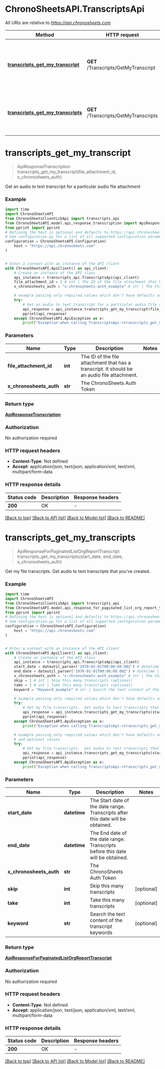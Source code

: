 # ChronoSheetsAPI.TranscriptsApi

All URIs are relative to *https://api.chronosheets.com*

Method | HTTP request | Description
------------- | ------------- | -------------
[**transcripts_get_my_transcript**](TranscriptsApi.md#transcripts_get_my_transcript) | **GET** /Transcripts/GetMyTranscript | Get an audio to text transcript for a particular audio file attachment
[**transcripts_get_my_transcripts**](TranscriptsApi.md#transcripts_get_my_transcripts) | **GET** /Transcripts/GetMyTranscripts | Get my file transcripts.  Get audio to text transcripts that you&#39;ve created.


# **transcripts_get_my_transcript**
> ApiResponseTranscription transcripts_get_my_transcript(file_attachment_id, x_chronosheets_auth)

Get an audio to text transcript for a particular audio file attachment

### Example

```python
import time
import ChronoSheetsAPI
from ChronoSheetsClientLibApi import transcripts_api
from ChronoSheetsAPI.model.api_response_transcription import ApiResponseTranscription
from pprint import pprint
# Defining the host is optional and defaults to https://api.chronosheets.com
# See configuration.py for a list of all supported configuration parameters.
configuration = ChronoSheetsAPI.Configuration(
    host = "https://api.chronosheets.com"
)


# Enter a context with an instance of the API client
with ChronoSheetsAPI.ApiClient() as api_client:
    # Create an instance of the API class
    api_instance = transcripts_api.TranscriptsApi(api_client)
    file_attachment_id = 1 # int | The ID of the file attachment that has a transcript.  It should be an audio file attachment.
    x_chronosheets_auth = "x-chronosheets-auth_example" # str | The ChronoSheets Auth Token

    # example passing only required values which don't have defaults set
    try:
        # Get an audio to text transcript for a particular audio file attachment
        api_response = api_instance.transcripts_get_my_transcript(file_attachment_id, x_chronosheets_auth)
        pprint(api_response)
    except ChronoSheetsAPI.ApiException as e:
        print("Exception when calling TranscriptsApi->transcripts_get_my_transcript: %s\n" % e)
```

### Parameters

Name | Type | Description  | Notes
------------- | ------------- | ------------- | -------------
 **file_attachment_id** | **int**| The ID of the file attachment that has a transcript.  It should be an audio file attachment. |
 **x_chronosheets_auth** | **str**| The ChronoSheets Auth Token |

### Return type

[**ApiResponseTranscription**](ApiResponseTranscription.md)

### Authorization

No authorization required

### HTTP request headers

 - **Content-Type**: Not defined
 - **Accept**: application/json, text/json, application/xml, text/xml, multipart/form-data

### HTTP response details
| Status code | Description | Response headers |
|-------------|-------------|------------------|
**200** | OK |  -  |

[[Back to top]](#) [[Back to API list]](../README.md#documentation-for-api-endpoints) [[Back to Model list]](../README.md#documentation-for-models) [[Back to README]](../README.md)

# **transcripts_get_my_transcripts**
> ApiResponseForPaginatedListOrgReportTranscript transcripts_get_my_transcripts(start_date, end_date, x_chronosheets_auth)

Get my file transcripts.  Get audio to text transcripts that you've created.

### Example

```python
import time
import ChronoSheetsAPI
from ChronoSheetsClientLibApi import transcripts_api
from ChronoSheetsAPI.model.api_response_for_paginated_list_org_report_transcript import ApiResponseForPaginatedListOrgReportTranscript
from pprint import pprint
# Defining the host is optional and defaults to https://api.chronosheets.com
# See configuration.py for a list of all supported configuration parameters.
configuration = ChronoSheetsAPI.Configuration(
    host = "https://api.chronosheets.com"
)


# Enter a context with an instance of the API client
with ChronoSheetsAPI.ApiClient() as api_client:
    # Create an instance of the API class
    api_instance = transcripts_api.TranscriptsApi(api_client)
    start_date = dateutil_parser('1970-01-01T00:00:00.00Z') # datetime | The Start date of the date range.  Transcripts after this date will be obtained.
    end_date = dateutil_parser('1970-01-01T00:00:00.00Z') # datetime | The End date of the date range.  Transcripts before this date will be obtained.
    x_chronosheets_auth = "x-chronosheets-auth_example" # str | The ChronoSheets Auth Token
    skip = 1 # int | Skip this many transcripts (optional)
    take = 1 # int | Take this many transcripts (optional)
    keyword = "Keyword_example" # str | Search the text content of the transcript keywords (optional)

    # example passing only required values which don't have defaults set
    try:
        # Get my file transcripts.  Get audio to text transcripts that you've created.
        api_response = api_instance.transcripts_get_my_transcripts(start_date, end_date, x_chronosheets_auth)
        pprint(api_response)
    except ChronoSheetsAPI.ApiException as e:
        print("Exception when calling TranscriptsApi->transcripts_get_my_transcripts: %s\n" % e)

    # example passing only required values which don't have defaults set
    # and optional values
    try:
        # Get my file transcripts.  Get audio to text transcripts that you've created.
        api_response = api_instance.transcripts_get_my_transcripts(start_date, end_date, x_chronosheets_auth, skip=skip, take=take, keyword=keyword)
        pprint(api_response)
    except ChronoSheetsAPI.ApiException as e:
        print("Exception when calling TranscriptsApi->transcripts_get_my_transcripts: %s\n" % e)
```

### Parameters

Name | Type | Description  | Notes
------------- | ------------- | ------------- | -------------
 **start_date** | **datetime**| The Start date of the date range.  Transcripts after this date will be obtained. |
 **end_date** | **datetime**| The End date of the date range.  Transcripts before this date will be obtained. |
 **x_chronosheets_auth** | **str**| The ChronoSheets Auth Token |
 **skip** | **int**| Skip this many transcripts | [optional]
 **take** | **int**| Take this many transcripts | [optional]
 **keyword** | **str**| Search the text content of the transcript keywords | [optional]

### Return type

[**ApiResponseForPaginatedListOrgReportTranscript**](ApiResponseForPaginatedListOrgReportTranscript.md)

### Authorization

No authorization required

### HTTP request headers

 - **Content-Type**: Not defined
 - **Accept**: application/json, text/json, application/xml, text/xml, multipart/form-data

### HTTP response details
| Status code | Description | Response headers |
|-------------|-------------|------------------|
**200** | OK |  -  |

[[Back to top]](#) [[Back to API list]](../README.md#documentation-for-api-endpoints) [[Back to Model list]](../README.md#documentation-for-models) [[Back to README]](../README.md)


